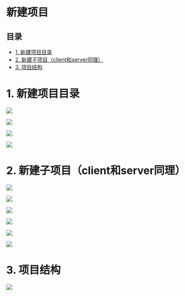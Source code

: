 # 新建项目

## 目录

-   [1. 新建项目目录](#1-新建项目目录)
-   [2. 新建子项目（client和server同理）](#2-新建子项目client和server同理)
-   [3. 项目结构](#3-项目结构)

# 1. 新建项目目录

![](image/image_1.png)

![](image/image_2.png)

![](image/image_3.png)

![](image/image_4.png)

# 2. 新建子项目（client和server同理）

![](image/image_5.png)

![](image/image_6.png)

![](image/image_7.png)

![](image/image_8.png)

![](image/image_9.png)

![](image/image_10.png)

# 3. 项目结构

![](image/image_11.png)
